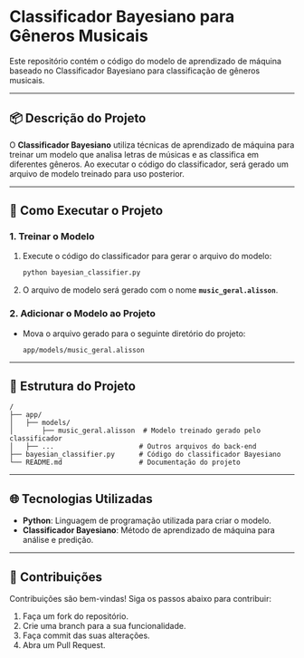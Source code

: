 # Classificador Bayesiano para Gêneros Musicais

Este repositório contém o código do modelo de aprendizado de máquina baseado no Classificador Bayesiano para classificação de gêneros musicais.

---

## 📦 Descrição do Projeto

O **Classificador Bayesiano** utiliza técnicas de aprendizado de máquina para treinar um modelo que analisa letras de músicas e as classifica em diferentes gêneros. Ao executar o código do classificador, será gerado um arquivo de modelo treinado para uso posterior.

---

## 🚀 Como Executar o Projeto

### 1. Treinar o Modelo

1. Execute o código do classificador para gerar o arquivo do modelo:
   ```bash
   python bayesian_classifier.py
   ```

2. O arquivo de modelo será gerado com o nome **`music_geral.alisson`**.

### 2. Adicionar o Modelo ao Projeto

- Mova o arquivo gerado para o seguinte diretório do projeto:
  ```plaintext
  app/models/music_geral.alisson
  ```

---

## 📂 Estrutura do Projeto

```plaintext
/
├── app/
│   ├── models/
│       ├── music_geral.alisson  # Modelo treinado gerado pelo classificador
│   ├── ...                     # Outros arquivos do back-end
├── bayesian_classifier.py      # Código do classificador Bayesiano
└── README.md                   # Documentação do projeto
```

---

## 🌐 Tecnologias Utilizadas

- **Python**: Linguagem de programação utilizada para criar o modelo.
- **Classificador Bayesiano**: Método de aprendizado de máquina para análise e predição.

---

## 🤝 Contribuições

Contribuições são bem-vindas! Siga os passos abaixo para contribuir:

1. Faça um fork do repositório.
2. Crie uma branch para a sua funcionalidade.
3. Faça commit das suas alterações.
4. Abra um Pull Request.

